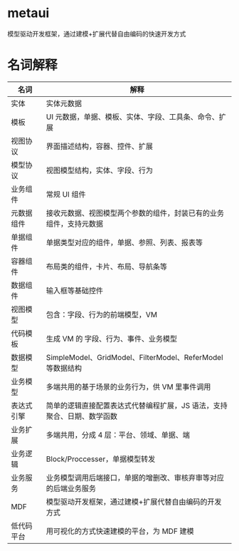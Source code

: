 # metaui

模型驱动开发框架，通过建模+扩展代替自由编码的快速开发方式

# 名词解释

| 名词       | 解释                                                                    |
| ---------- | ----------------------------------------------------------------------- |
| 实体       | 实体元数据                                                               |
| 模板       | UI 元数据，单据、模板、实体、字段、工具条、命令、扩展                   |
| 视图协议   | 界面描述结构，容器、控件、扩展                                          |
| 模型协议   | 视图模型结构，实体、字段、行为                                          |
| 业务组件   | 常规 UI 组件                                                            |
| 元数据组件 | 接收元数据、视图模型两个参数的组件，封装已有的业务组件，支持元数据      |
| 单据组件   | 单据类型对应的组件，单据、参照、列表、报表等                            |
| 容器组件   | 布局类的组件，卡片、布局、导航条等                                      |
| 数据组件   | 输入框等基础控件                                                        |
| 视图模型   | 包含：字段、行为的前端模型，VM                                          |
| 代码模板   | 生成 VM 的 字段、行为、事件、业务模型                                   |
| 数据模型   | SimpleModel、GridModel、FilterModel、ReferModel 等数据结构              |
| 业务模型   | 多端共用的基于场景的业务行为，供 VM 里事件调用                          |
| 表达式引擎 | 简单的逻辑直接配置表达式代替编程扩展，JS 语法，支持聚合、日期、数学函数 |
| 业务扩展   | 多端共用，分成 4 层：平台、领域、单据、端                               |
| 业务逻辑   | Block/Proccesser，单据模型转发                                          |
| 业务服务   | 业务模型调用后端接口，单据的增删改、审核弃审等对应的后端业务服务        |
| MDF        | 模型驱动开发框架，通过建模+扩展代替自由编码的开发方式                   |
| 低代码平台 | 用可视化的方式快速建模的平台，为 MDF 建模                               |
 